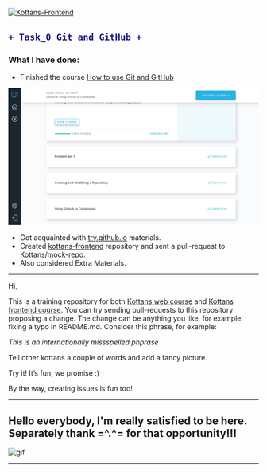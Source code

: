 ﻿[![Kottans-Frontend](https://img.shields.io/badge/%3D%28%5E.%5E%29%3D-frontend-yellow.svg)](https://github.com/kottans/frontend)

<h2>

```diff
+ Task_0 Git and GitHub +
```
</h2>

### What I have done: 

* Finished the course [How to use Git and GitHub](https://www.udacity.com/course/how-to-use-git-and-github--ud775)

![img](/task_0/gif/Screen0.png)

* Got acquainted with [try.github.io](http://try.github.io/) materials.
* Created [kottans-frontend](https://github.com/maxovsanyuk/kottans-frontend/tree/master/task_0) repository and sent a pull-request to [Kottans/mock-repo](https://github.com/Kottans/mock-repo).
* Also considered Extra Materials. 

-----------------------------------------------------------------------------------------------------------------------

Hi,

This is a training repository for both [Kottans web course](https://github.com/Kottans/web) and [Kottans frontend course](https://github.com/Kottans/frontend). You can try sending pull-requests to this repository proposing a change.
The change can be anything you like, for example: fixing a typo in README.md. Consider this phrase, for example:


*This is an internationally missspelled phprase*

Tell other kottans a couple of words and add a fancy picture.

Try it! It’s fun, we promise :)

By the way, creating issues is fun too!

-----------------------------------------------------------------

## Hello everybody, I'm really satisfied to be here. Separately thank =^.^= for that opportunity!!!
![gif](gif/giphy.gif)

-----------------------------------------------------------------
